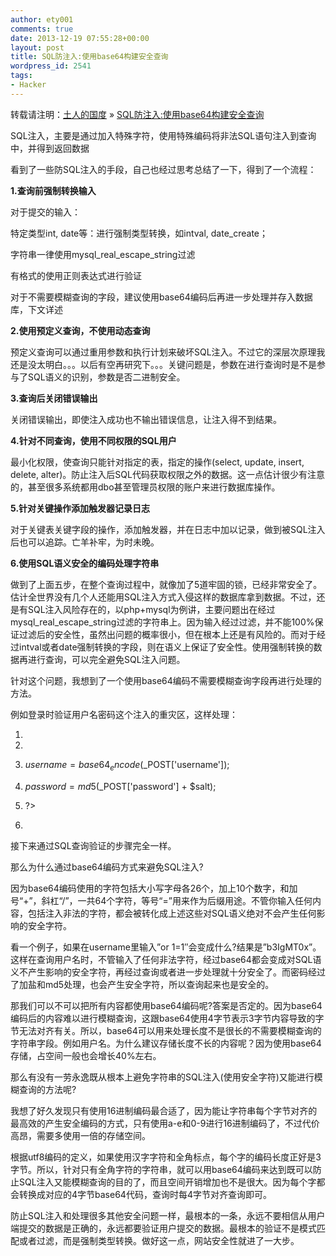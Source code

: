 ```yaml
---
author: ety001
comments: true
date: 2013-12-19 07:55:28+00:00
layout: post
title: SQL防注入:使用base64构建安全查询
wordpress_id: 2541
tags:
- Hacker
---
```


转载请注明：[土人的国度](http://www.turen.me/) » [SQL防注入:使用base64构建安全查询](http://www.turen.me/archives/388)


SQL注入，主要是通过加入特殊字符，使用特殊编码将非法SQL语句注入到查询中，并得到返回数据


看到了一些防SQL注入的手段，自己也经过思考总结了一下，得到了一个流程：

**1.查询前强制转换输入**

对于提交的输入：

特定类型int, date等：进行强制类型转换，如intval, date_create；

字符串一律使用mysql_real_escape_string过滤

有格式的使用正则表达式进行验证

对于不需要模糊查询的字段，建议使用base64编码后再进一步处理并存入数据库，下文详述<!-- more -->

**2.使用预定义查询，不使用动态查询**

预定义查询可以通过重用参数和执行计划来破坏SQL注入。不过它的深层次原理我还是没太明白。。。以后有空再研究下。。。关键问题是，参数在进行查询时是不是参与了SQL语义的识别，参数是否二进制安全。

**3.查询后关闭错误输出**

关闭错误输出，即使注入成功也不输出错误信息，让注入得不到结果。

**4.针对不同查询，使用不同权限的SQL用户**

最小化权限，使查询只能针对指定的表，指定的操作(select, update, insert, delete, alter)。防止注入后SQL代码获取权限之外的数据。这一点估计很少有注意的，甚至很多系统都用dbo甚至管理员权限的账户来进行数据库操作。

**5.针对关键操作添加触发器记录日志**

对于关键表关键字段的操作，添加触发器，并在日志中加以记录，做到被SQL注入后也可以追踪。亡羊补牢，为时未晚。

**6.使用SQL语义安全的编码处理字符串**

做到了上面五步，在整个查询过程中，就像加了5道牢固的锁，已经非常安全了。估计全世界没有几个人还能用SQL注入方式入侵这样的数据库拿到数据。不过，还是有SQL注入风险存在的，以php+mysql为例讲，主要问题出在经过mysql_real_escape_string过滤的字符串上。因为输入经过过滤，并不能100%保证过滤后的安全性，虽然出问题的概率很小，但在根本上还是有风险的。而对于经过intval或者date强制转换的字段，则在语义上保证了安全性。使用强制转换的数据再进行查询，可以完全避免SQL注入问题。

针对这个问题，我想到了一个使用base64编码不需要模糊查询字段再进行处理的方法。

例如登录时验证用户名密码这个注入的重灾区，这样处理：




  1. <?php


  2.

  3. $username = base64_encode($_POST['username']);


  4. $password = md5($_POST['password'] + $salt);


  5. ?>


  6.

接下来通过SQL查询验证的步骤完全一样。

那么为什么通过base64编码方式来避免SQL注入?

因为base64编码使用的字符包括大小写字母各26个，加上10个数字，和加号“+”，斜杠“/”，一共64个字符，等号“=”用来作为后缀用途。不管你输入任何内容，包括注入非法的字符，都会被转化成上述这些对SQL语义绝对不会产生任何影响的安全字符。

看一个例子，如果在username里输入”or 1=1″会变成什么?结果是”b3IgMT0x”。这样在查询用户名时，不管输入了任何非法字符，经过base64都会变成对SQL语义不产生影响的安全字符，再经过查询或者进一步处理就十分安全了。而密码经过了加盐和md5处理，也会产生安全字符，所以查询起来也是安全的。


那我们可以不可以把所有内容都使用base64编码呢?答案是否定的。因为base64编码后的内容难以进行模糊查询，这跟base64使用4字节表示3字节内容导致的字节无法对齐有关。所以，base64可以用来处理长度不是很长的不需要模糊查询的字符串字段。例如用户名。为什么建议存储长度不长的内容呢？因为使用base64存储，占空间一般也会增长40%左右。




那么有没有一劳永逸既从根本上避免字符串的SQL注入(使用安全字符)又能进行模糊查询的方法呢?


我想了好久发现只有使用16进制编码最合适了，因为能让字符串每个字节对齐的最高效的产生安全编码的方式，只有使用a-e和0-9进行16进制编码了，不过代价高昂，需要多使用一倍的存储空间。

根据utf8编码的定义，如果使用汉字字符和全角标点，每个字的编码长度正好是3字节。所以，针对只有全角字符的字符串，就可以用base64编码来达到既可以防止SQL注入又能模糊查询的目的了，而且空间开销增加也不是很大。因为每个字都会转换成对应的4字节base64代码，查询时每4字节对齐查询即可。

防止SQL注入和处理很多其他安全问题一样，最根本的一条，永远不要相信从用户端提交的数据是正确的，永远都要验证用户提交的数据。最根本的验证不是模式匹配或者过滤，而是强制类型转换。做好这一点，网站安全性就进了一大步。
